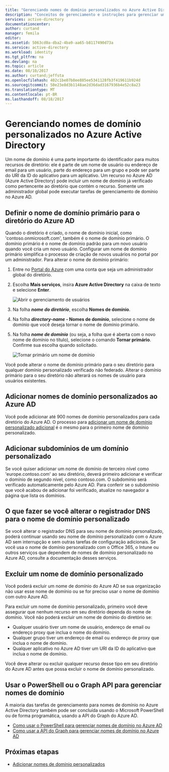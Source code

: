 ```yaml
---
title: "Gerenciando nomes de domínio personalizados no Azure Active Directory | Microsoft Docs"
description: "Conceitos de gerenciamento e instruções para gerenciar um nome de domínio no Azure Active Directory"
services: active-directory
documentationcenter: 
author: curtand
manager: femila
editor: 
ms.assetid: 5063cd0a-dba2-4ba9-aa65-b8117490d73a
ms.service: active-directory
ms.workload: identity
ms.tgt_pltfrm: na
ms.devlang: na
ms.topic: article
ms.date: 08/10/2017
ms.author: curtand;jeffsta
ms.openlocfilehash: 402c1be07b8ee885ee5341128fb3f419611b924d
ms.sourcegitcommit: 50e23e8d3b1148ae2d36dad3167936b4e52c8a23
ms.translationtype: MT
ms.contentlocale: pt-BR
ms.lasthandoff: 08/18/2017
---
```

# <a name="managing-custom-domain-names-in-your-azure-active-directory"></a>Gerenciando nomes de domínio personalizados no Azure Active Directory
Um nome de domínio é uma parte importante do identificador para muitos recursos de diretório: ele é parte de um nome de usuário ou endereço de email para um usuário, parte do endereço para um grupo e pode ser parte do URI da ID do aplicativo para um aplicativo. Um recurso no Azure AD (Azure Active Directory) pode incluir um nome de domínio já verificado como pertencente ao diretório que contém o recurso. Somente um administrador global pode executar tarefas de gerenciamento de domínio no Azure AD.

## <a name="set-the-primary-domain-name-for-your-azure-ad-directory"></a>Definir o nome de domínio primário para o diretório do Azure AD
Quando o diretório é criado, o nome de domínio inicial, como 'contoso.onmicrosoft.com', também é o nome de domínio primário. O domínio primário é o nome de domínio padrão para um novo usuário quando você cria um novo usuário. Configurar um nome de domínio primário simplifica o processo de criação de novos usuários no portal por um administrador. Para alterar o nome de domínio primário:

1. Entre no [Portal do Azure](https://portal.azure.com) com uma conta que seja um administrador global do diretório.
2. Escolha **Mais serviços**, insira **Azure Active Directory** na caixa de texto e selecione **Enter**.
   
   ![Abrir o gerenciamento de usuários](./media/active-directory-domains-add-azure-portal/user-management.png)
3. Na folha ***nome do diretório***, escolha **Nomes de domínio**.
4. Na folha ***directory-name* - Nomes de domínio**, selecione o nome de domínio que você deseja tornar o nome de domínio primário.
5. Na folha ***nome de domínio*** (ou seja, a folha que é aberta com o novo nome de domínio no título), selecione o comando **Tornar primário**. Confirme sua escolha quando solicitado.
   
   ![Tornar primário um nome de domínio](./media/active-directory-domains-manage-azure-portal/make-primary.png)

Você pode alterar o nome de domínio primário para o seu diretório para qualquer domínio personalizado verificado não federado. Alterar o domínio primário para o seu diretório não alterará os nomes de usuário para usuários existentes.

## <a name="add-custom-domain-names-to-your-azure-ad"></a>Adicionar nomes de domínio personalizados ao Azure AD
Você pode adicionar até 900 nomes de domínio personalizados para cada diretório do Azure AD. O processo para [adicionar um nome de domínio personalizado adicional](add-custom-domain.md) é o mesmo para o primeiro nome de domínio personalizado.

## <a name="add-subdomains-of-a-custom-domain"></a>Adicionar subdomínios de um domínio personalizado
Se você quiser adicionar um nome de domínio de terceiro nível como 'europe.contoso.com' ao seu diretório, deverá primeiro adicionar e verificar o domínio de segundo nível, como contoso.com. O subdomínio será verificado automaticamente pelo Azure AD. Para conferir se o subdomínio que você acabou de adicionar foi verificado, atualize no navegador a página que lista os domínios.

## <a name="what-to-do-if-you-change-the-dns-registrar-for-your-custom-domain-name"></a>O que fazer se você alterar o registrador DNS para o nome de domínio personalizado
Se você alterar o registrador DNS para seu nome de domínio personalizado, poderá continuar usando seu nome de domínio personalizado com o Azure AD sem interrupção e sem outras tarefas de configuração adicionais. Se você usa o nome de domínio personalizado com o Office 365, o Intune ou outros serviços que dependem de nomes de domínio personalizado no Azure AD, consulte a documentação desses serviços.

## <a name="delete-a-custom-domain-name"></a>Excluir um nome de domínio personalizado
Você poderá excluir um nome de domínio do Azure AD se sua organização não usar esse nome de domínio ou se for preciso usar o nome de domínio com outro Azure AD.

Para excluir um nome de domínio personalizado, primeiro você deve assegurar que nenhum recurso em seu diretório dependa do nome de domínio. Você não poderá excluir um nome de domínio do diretório se:

* Qualquer usuário tiver um nome de usuário, endereço de email ou endereço proxy que inclua o nome do domínio.
* Qualquer grupo tiver um endereço de email ou endereço de proxy que inclua o nome de domínio.
* Qualquer aplicativo no Azure AD tiver um URI da ID do aplicativo que inclua o nome de domínio.

Você deve alterar ou excluir qualquer recurso desse tipo em seu diretório do Azure AD antes que possa excluir o nome de domínio personalizado.

## <a name="use-powershell-or-graph-api-to-manage-domain-names"></a>Usar o PowerShell ou o Graph API para gerenciar nomes de domínio
A maioria das tarefas de gerenciamento para nomes de domínio no Azure Active Directory também pode ser concluída usando o Microsoft PowerShell ou de forma programática, usando a API do Graph do Azure AD.

* [Como usar o PowerShell para gerenciar nomes de domínio no Azure AD](https://msdn.microsoft.com/library/azure/e1ef403f-3347-4409-8f46-d72dafa116e0#BKMK_ManageDomains)
* [Como usar a API do Graph para gerenciar nomes de domínio no Azure AD](https://msdn.microsoft.com/Library/Azure/Ad/Graph/api/domains-operations)

## <a name="next-steps"></a>Próximas etapas
* [Adicionar nomes de domínio personalizados](add-custom-domain.md)

